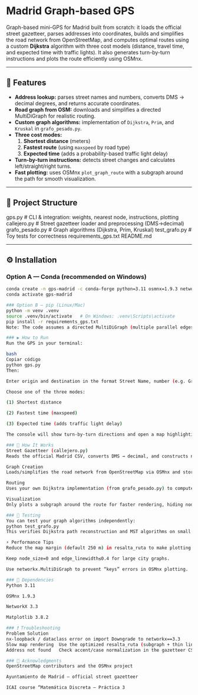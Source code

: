 # Madrid Graph-based GPS

Graph-based mini-GPS for Madrid built from scratch: it loads the official street gazetteer, parses addresses into coordinates, builds and simplifies the road network from OpenStreetMap, and computes optimal routes using a custom **Dijkstra** algorithm with three cost models (distance, travel time, and expected time with traffic lights). It also generates turn-by-turn instructions and plots the route efficiently using OSMnx.

---

## 🚀 Features

- **Address lookup:** parses street names and numbers, converts DMS → decimal degrees, and returns accurate coordinates.
- **Road graph from OSM:** downloads and simplifies a directed MultiDiGraph for realistic routing.
- **Custom graph algorithms:** implementation of `Dijkstra`, `Prim`, and `Kruskal` in `grafo_pesado.py`.
- **Three cost modes:**
  1. **Shortest distance** (meters)
  2. **Fastest route** (using `maxspeed` by road type)
  3. **Expected time** (adds a probability-based traffic light delay)
- **Turn-by-turn instructions:** detects street changes and calculates left/straight/right turns.
- **Fast plotting:** uses OSMnx `plot_graph_route` with a subgraph around the path for smooth visualization.

---

## 📂 Project Structure

gps.py # CLI & integration: weights, nearest node, instructions, plotting
callejero.py # Street gazetteer loader and preprocessing (DMS→decimal)
grafo_pesado.py # Graph algorithms (Dijkstra, Prim, Kruskal)
test_grafo.py # Toy tests for correctness
requirements_gps.txt
README.md

---

## ⚙️ Installation

### Option A — Conda (recommended on Windows)

```bash
conda create -n gps-madrid -c conda-forge python=3.11 osmnx=1.9.3 networkx=3.3 matplotlib=3.8.2
conda activate gps-madrid

### Option B — pip (Linux/Mac)
python -m venv .venv
source .venv/bin/activate   # On Windows: .venv\Scripts\activate
pip install -r requirements_gps.txt
Note: The code assumes a directed MultiDiGraph (multiple parallel edges per node pair). Keep networkx==3.3 and osmnx==1.9.3 for compatibility.

### ▶️ How to Run
Run the GPS in your terminal:

bash
Copiar código
python gps.py
Then:

Enter origin and destination in the format Street Name, number (e.g. Gran Vía, 25).

Choose one of the three modes:

(1) Shortest distance

(2) Fastest time (maxspeed)

(3) Expected time (adds traffic light delay)

The console will show turn-by-turn directions and open a map highlighting your route.

### 🧠 How It Works
Street Gazetteer (callejero.py)
Reads the official Madrid CSV, converts DMS → decimal, and constructs normalized “Street, number” entries.

Graph Creation
Loads/simplifies the road network from OpenStreetMap via OSMnx and stores it locally as madrid.graphml.

Routing
Uses your own Dijkstra implementation (from grafo_pesado.py) to compute the optimal path under the chosen weight function.

Visualization
Only plots a subgraph around the route for faster rendering, hiding nodes and drawing thin edges.

### 🧪 Testing
You can test your graph algorithms independently:
python test_grafo.py
This verifies Dijkstra path reconstruction and MST algorithms on small random graphs.

⚡ Performance Tips
Reduce the map margin (default 250 m) in resalta_ruta to make plotting even faster.

Keep node_size=0 and edge_linewidth≤0.4 for large city graphs.

Use networkx.MultiDiGraph to prevent “keys” errors in OSMnx plotting.

### 🧰 Dependencies
Python 3.11

OSMnx 1.9.3

NetworkX 3.3

Matplotlib 3.8.2

### ❗ Troubleshooting
Problem	Solution
nx-loopback / dataclass error on import	Downgrade to networkx==3.3
Slow map rendering	Use the optimized resalta_ruta (subgraph + thin lines)
Address not found	Check accent/case normalization in the gazetteer CSV

### 🙌 Acknowledgments
OpenStreetMap contributors and the OSMnx project

Ayuntamiento de Madrid — official street gazetteer

ICAI course “Matemática Discreta — Práctica 3
